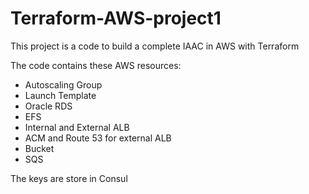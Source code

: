 # Terraform-AWS-project1
This project is a code to build a complete IAAC in AWS with Terraform

The code contains these AWS resources:
- Autoscaling Group
- Launch Template
- Oracle RDS
- EFS
- Internal and External ALB
- ACM and Route 53 for external ALB
- Bucket
- SQS

The keys are store in Consul
